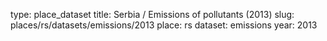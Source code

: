 type: place_dataset
title: Serbia / Emissions of pollutants (2013)
slug: places/rs/datasets/emissions/2013
place: rs
dataset: emissions
year: 2013
